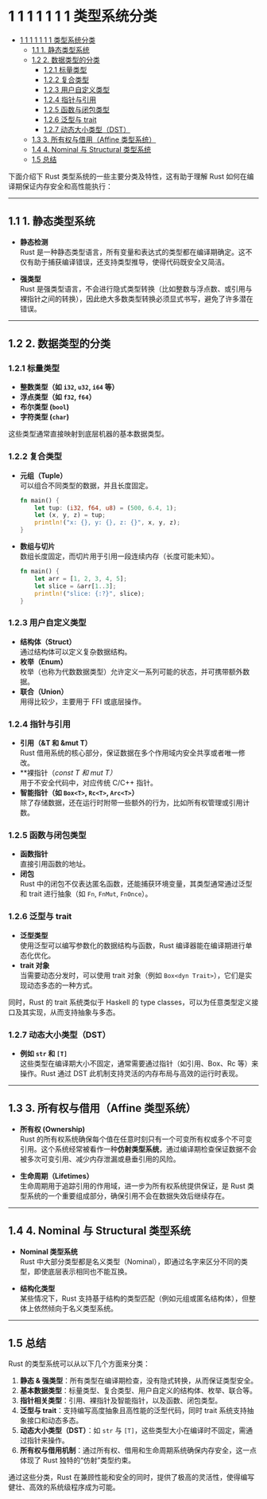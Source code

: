 # 1 1 1 1 1 1 1 类型系统分类

<!-- TOC START -->
- [1 1 1 1 1 1 1 类型系统分类](#1-1-1-1-1-1-1-类型系统分类)
  - [1.1 1. 静态类型系统](#11-1-静态类型系统)
  - [1.2 2. 数据类型的分类](#12-2-数据类型的分类)
    - [1.2.1 标量类型](#121-标量类型)
    - [1.2.2 复合类型](#122-复合类型)
    - [1.2.3 用户自定义类型](#123-用户自定义类型)
    - [1.2.4 指针与引用](#124-指针与引用)
    - [1.2.5 函数与闭包类型](#125-函数与闭包类型)
    - [1.2.6 泛型与 trait](#126-泛型与-trait)
    - [1.2.7 动态大小类型（DST）](#127-动态大小类型dst)
  - [1.3 3. 所有权与借用（Affine 类型系统）](#13-3-所有权与借用affine-类型系统)
  - [1.4 4. Nominal 与 Structural 类型系统](#14-4-nominal-与-structural-类型系统)
  - [1.5 总结](#15-总结)
<!-- TOC END -->

下面介绍下 Rust 类型系统的一些主要分类及特性，这有助于理解 Rust 如何在编译期保证内存安全和高性能执行：

---

## 1.1 1. 静态类型系统

- **静态检测**  
  Rust 是一种静态类型语言，所有变量和表达式的类型都在编译期确定。这不仅有助于捕获编译错误，还支持类型推导，使得代码既安全又简洁。

- **强类型**  
  Rust 是强类型语言，不会进行隐式类型转换（比如整数与浮点数、或引用与裸指针之间的转换），因此绝大多数类型转换必须显式书写，避免了许多潜在错误。

---

## 1.2 2. 数据类型的分类

### 1.2.1 标量类型

- **整数类型（如 `i32`, `u32`, `i64` 等）**  
- **浮点类型（如 `f32`, `f64`）**  
- **布尔类型 (`bool`)**  
- **字符类型 (`char`)**

这些类型通常直接映射到底层机器的基本数据类型。

### 1.2.2 复合类型

- **元组（Tuple）**  
  可以组合不同类型的数据，并且长度固定。

  ```rust:src/example.rs
  fn main() {
      let tup: (i32, f64, u8) = (500, 6.4, 1);
      let (x, y, z) = tup;
      println!("x: {}, y: {}, z: {}", x, y, z);
  }
  ```

- **数组与切片**  
  数组长度固定，而切片用于引用一段连续内存（长度可能未知）。

  ```rust:src/example_array.rs
  fn main() {
      let arr = [1, 2, 3, 4, 5];
      let slice = &arr[1..3];
      println!("slice: {:?}", slice);
  }
  ```  

### 1.2.3 用户自定义类型

- **结构体（Struct）**  
  通过结构体可以定义复杂数据结构。
- **枚举（Enum）**  
  枚举（也称为代数数据类型）允许定义一系列可能的状态，并可携带额外数据。
- **联合（Union）**  
  用得比较少，主要用于 FFI 或底层操作。

### 1.2.4 指针与引用

- **引用（&T 和 &mut T）**  
  Rust 借用系统的核心部分，保证数据在多个作用域内安全共享或者唯一修改。
- **裸指针（*const T 和 *mut T）**  
  用于不安全代码中，对应传统 C/C++ 指针。
- **智能指针（如 `Box<T>`, `Rc<T>`, `Arc<T>`）**  
  除了存储数据，还在运行时附带一些额外的行为，比如所有权管理或引用计数。

### 1.2.5 函数与闭包类型

- **函数指针**  
  直接引用函数的地址。
- **闭包**  
  Rust 中的闭包不仅表达匿名函数，还能捕获环境变量，其类型通常通过泛型和 trait 进行抽象（如 `Fn`, `FnMut`, `FnOnce`）。

### 1.2.6 泛型与 trait

- **泛型类型**  
  使用泛型可以编写参数化的数据结构与函数，Rust 编译器能在编译期进行单态化优化。
- **trait 对象**  
  当需要动态分发时，可以使用 trait 对象（例如 `Box<dyn Trait>`），它们是实现动态多态的一种方式。
  
同时，Rust 的 trait 系统类似于 Haskell 的 type classes，可以为任意类型定义接口及其实现，从而支持抽象与多态。

### 1.2.7 动态大小类型（DST）

- **例如 `str` 和 `[T]`**  
  这些类型在编译期大小不固定，通常需要通过指针（如引用、Box、Rc 等）来操作。Rust 通过 DST 此机制支持灵活的内存布局与高效的运行时表现。

---

## 1.3 3. 所有权与借用（Affine 类型系统）

- **所有权 (Ownership)**  
  Rust 的所有权系统确保每个值在任意时刻只有一个可变所有权或多个不可变引用。这个系统经常被看作一种**仿射类型系统**，通过编译期检查保证数据不会被多次可变引用、减少内存泄漏或悬垂引用的风险。

- **生命周期（Lifetimes）**  
  生命周期用于追踪引用的作用域，进一步为所有权系统提供保证，是 Rust 类型系统的一个重要组成部分，确保引用不会在数据失效后继续存在。

---

## 1.4 4. Nominal 与 Structural 类型系统

- **Nominal 类型系统**  
  Rust 中大部分类型都是名义类型（Nominal），即通过名字来区分不同的类型，即使底层表示相同也不能互换。

- **结构化类型**  
  某些情况下，Rust 支持基于结构的类型匹配（例如元组或匿名结构体），但整体上依然倾向于名义类型系统。

---

## 1.5 总结

Rust 的类型系统可以从以下几个方面来分类：

1. **静态 & 强类型**：所有类型在编译期检查，没有隐式转换，从而保证类型安全。
2. **基本数据类型**：标量类型、复合类型、用户自定义的结构体、枚举、联合等。
3. **指针相关类型**：引用、裸指针及智能指针，以及函数、闭包类型。
4. **泛型与 trait**：支持编写高度抽象且高性能的泛型代码，同时 trait 系统支持抽象接口和动态多态。
5. **动态大小类型（DST）**：如 `str` 与 `[T]`，这些类型大小在编译时不固定，需通过指针来操作。
6. **所有权与借用机制**：通过所有权、借用和生命周期系统确保内存安全，这一点体现了 Rust 独特的“仿射”类型约束。

通过这些分类，Rust 在兼顾性能和安全的同时，提供了极高的灵活性，使得编写健壮、高效的系统级程序成为可能。
